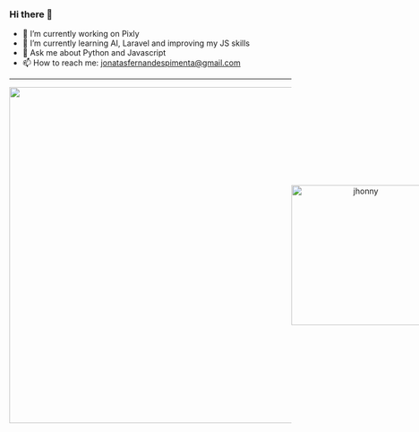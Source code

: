 ### Hi there 👋

- 🔭 I’m currently working on Pixly
- 🌱 I’m currently learning AI, Laravel and improving my JS skills
- 💬 Ask me about Python and Javascript
- 📫 How to reach me: jonatasfernandespimenta@gmail.com

<hr>

<p align="center" style="display: flex; align-items: center; justify-content: space-around">
<img width=600 src="https://github-readme-stats.vercel.app/api?username=jonatasfernandespimenta&theme=blueberry&show_icons=true" />
 
<img width=250 src="https://github-readme-stats.vercel.app/api/top-langs?username=jonatasfernandespimenta&show_icons=true&theme=blueberry&hide_border=true&cache_seconds=1800&locale=en" alt="jhonny" />

  </p>

